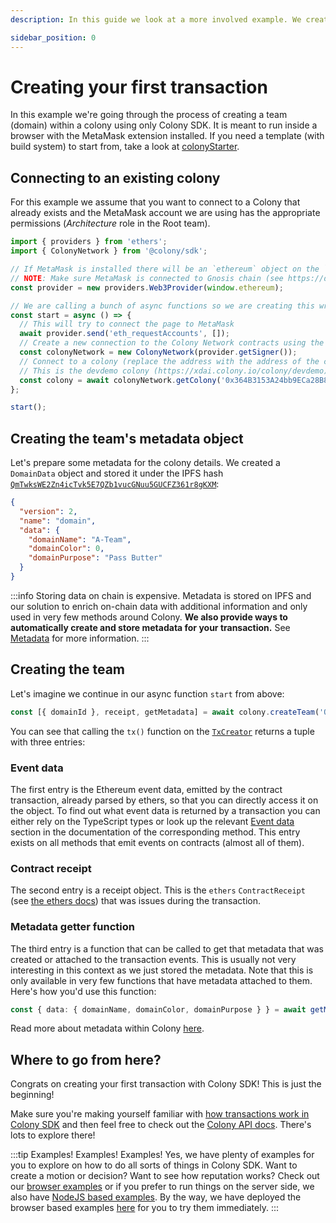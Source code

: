 ```yaml
---
description: In this guide we look at a more involved example. We create a team within a colony and inspect the results of this transaction.

sidebar_position: 0
---
```


# Creating your first transaction

In this example we're going through the process of creating a team (domain) within a colony using only Colony SDK. It is meant to run inside a browser with the MetaMask extension installed. If you need a template (with build system) to start from, take a look at [colonyStarter](https://github.com/JoinColony/colonyStarter).

## Connecting to an existing colony

For this example we assume that you want to connect to a Colony that already exists and the MetaMask account we are using has the appropriate permissions (*Architecture* role in the Root team).

```typescript
import { providers } from 'ethers';
import { ColonyNetwork } from '@colony/sdk';

// If MetaMask is installed there will be an `ethereum` object on the `window`
// NOTE: Make sure MetaMask is connected to Gnosis chain (see https://docs.gnosischain.com/tools/wallets/metamask)
const provider = new providers.Web3Provider(window.ethereum);

// We are calling a bunch of async functions so we are creating this wrapper function
const start = async () => {
  // This will try to connect the page to MetaMask
  await provider.send('eth_requestAccounts', []);
  // Create a new connection to the Colony Network contracts using the MetaMask "wallet"
  const colonyNetwork = new ColonyNetwork(provider.getSigner());
  // Connect to a colony (replace the address with the address of the colony you'd like to use)
  // This is the devdemo colony (https://xdai.colony.io/colony/devdemo)
  const colony = await colonyNetwork.getColony('0x364B3153A24bb9ECa28B8c7aCeB15E3942eb4fc5');
};

start();
```

## Creating the team's metadata object

Let's prepare some metadata for the colony details. We created a `DomainData` object and stored it under the IPFS hash [`QmTwksWE2Zn4icTvk5E7QZb1vucGNuu5GUCFZ361r8gKXM`](https://gateway.pinata.cloud/ipfs/QmTwksWE2Zn4icTvk5E7QZb1vucGNuu5GUCFZ361r8gKXM):

```json
{
  "version": 2,
  "name": "domain",
  "data": {
    "domainName": "A-Team",
    "domainColor": 0,
    "domainPurpose": "Pass Butter"
  }
}
```

:::info
Storing data on chain is expensive. Metadata is stored on IPFS and our solution to enrich on-chain data with additional information and only used in very few methods around Colony. **We also provide ways to automatically create and store metadata for your transaction.** See [Metadata](../guides/metadata.md) for more information.
:::

## Creating the team

Let's imagine we continue in our async function `start` from above:

```typescript
const [{ domainId }, receipt, getMetadata] = await colony.createTeam('QmTwksWE2Zn4icTvk5E7QZb1vucGNuu5GUCFZ361r8gKXM').tx();
```

You can see that calling the `tx()` function on the [`TxCreator`](../api/classes/TxCreator.md) returns a tuple with three entries:

### Event data

The first entry is the Ethereum event data, emitted by the contract transaction, already parsed by ethers, so that you can directly access it on the object. To find out what event data is returned by a transaction you can either rely on the TypeScript types or look up the relevant [Event data](../api/classes/Colony.md#event-data-3) section in the documentation of the corresponding method. This entry exists on all methods that emit events on contracts (almost all of them).

### Contract receipt

The second entry is a receipt object. This is the `ethers` `ContractReceipt` (see [the ethers docs](https://docs.ethers.org/v5/api/providers/types/#providers-TransactionReceipt)) that was issues during the transaction.

### Metadata getter function

The third entry is a function that can be called to get that metadata that was created or attached to the transaction events. This is usually not very interesting in this context as we just stored the metadata. Note that this is only available in very few functions that have metadata attached to them. Here's how you'd use this function:

```typescript
const { data: { domainName, domainColor, domainPurpose } } = await getMetadata();
```

Read more about metadata within Colony [here](../guides/metadata.md).

## Where to go from here?

Congrats on creating your first transaction with Colony SDK! This is just the beginning!

Make sure you're making yourself familiar with [how transactions work in Colony SDK](../guides/transactions.md) and then feel free to check out the [Colony API docs](../api/classes/Colony.md). There's lots to explore there!

:::tip Examples! Examples! Examples!
Yes, we have plenty of examples for you to explore on how to do all sorts of things in Colony SDK. Want to create a motion or decision? Want to see how reputation works? Check out our [browser examples](https://github.com/JoinColony/colonySDK/tree/main/examples/browser/src) or if you prefer to run things on the server side, we also have [NodeJS based examples](https://github.com/JoinColony/colonySDK/tree/main/examples/node). By the way, we have deployed the browser based examples [here](https://joincolony.github.io/colonySDK/) for you to try them immediately.
:::
